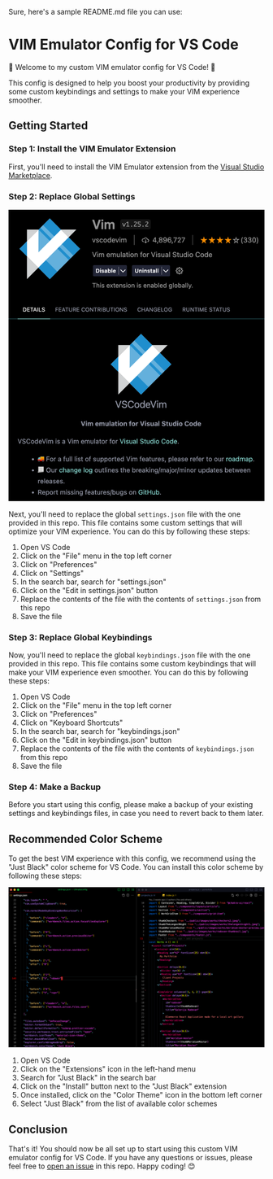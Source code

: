 Sure, here's a sample README.md file you can use:

# VIM Emulator Config for VS Code

🎉 Welcome to my custom VIM emulator config for VS Code! 🎉

This config is designed to help you boost your productivity by providing some custom keybindings and settings to make your VIM experience smoother.

## Getting Started

### Step 1: Install the VIM Emulator Extension

First, you'll need to install the VIM Emulator extension from the [Visual Studio Marketplace](https://marketplace.visualstudio.com/items?itemName=vscodevim.vim).

### Step 2: Replace Global Settings

<img src="./scrns/demo2.png"/>

Next, you'll need to replace the global `settings.json` file with the one provided in this repo. This file contains some custom settings that will optimize your VIM experience. You can do this by following these steps:

1. Open VS Code
2. Click on the "File" menu in the top left corner
3. Click on "Preferences"
4. Click on "Settings"
5. In the search bar, search for "settings.json"
6. Click on the "Edit in settings.json" button
7. Replace the contents of the file with the contents of `settings.json` from this repo
8. Save the file

### Step 3: Replace Global Keybindings

Now, you'll need to replace the global `keybindings.json` file with the one provided in this repo. This file contains some custom keybindings that will make your VIM experience even smoother. You can do this by following these steps:

1. Open VS Code
2. Click on the "File" menu in the top left corner
3. Click on "Preferences"
4. Click on "Keyboard Shortcuts"
5. In the search bar, search for "keybindings.json"
6. Click on the "Edit in keybindings.json" button
7. Replace the contents of the file with the contents of `keybindings.json` from this repo
8. Save the file

### Step 4: Make a Backup

Before you start using this config, please make a backup of your existing settings and keybindings files, in case you need to revert back to them later.

## Recommended Color Scheme

To get the best VIM experience with this config, we recommend using the "Just Black" color scheme for VS Code. You can install this color scheme by following these steps:

<img src="./scrns/demo.png"/>

1. Open VS Code
2. Click on the "Extensions" icon in the left-hand menu
3. Search for "Just Black" in the search bar
4. Click on the "Install" button next to the "Just Black" extension
5. Once installed, click on the "Color Theme" icon in the bottom left corner
6. Select "Just Black" from the list of available color schemes

## Conclusion

That's it! You should now be all set up to start using this custom VIM emulator config for VS Code. If you have any questions or issues, please feel free to [open an issue](https://github.com/your-repo-name-here/issues/new) in this repo. Happy coding! 😊
